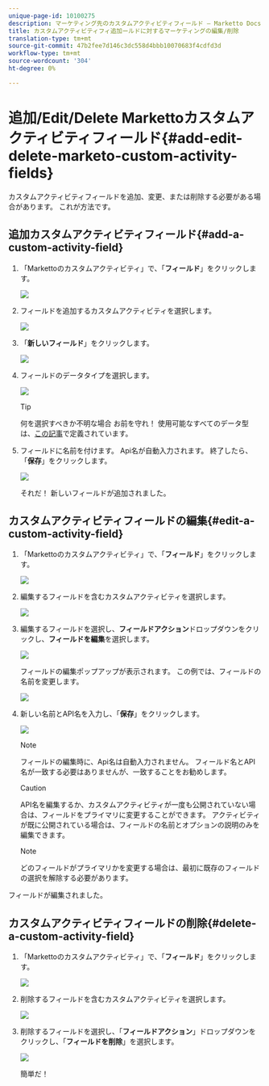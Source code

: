 ```yaml
---
unique-page-id: 10100275
description: マーケティング先のカスタムアクティビティフィールド — Marketto Docs — 製品ドキュメント追加の編集/削除
title: カスタムアクティビティフィ追加ールドに対するマーケティングの編集/削除
translation-type: tm+mt
source-git-commit: 47b2fee7d146c3dc558d4bbb10070683f4cdfd3d
workflow-type: tm+mt
source-wordcount: '304'
ht-degree: 0%

---
```



# 追加/Edit/Delete Markettoカスタムアクティビティフィールド{#add-edit-delete-marketo-custom-activity-fields}

カスタムアクティビティフィールドを追加、変更、または削除する必要がある場合があります。 これが方法です。

## 追加カスタムアクティビティフィールド{#add-a-custom-activity-field}

1. 「Markettoのカスタムアクティビティ」で、「**フィールド**」をクリックします。

   ![](assets/one-3.png)

1. フィールドを追加するカスタムアクティビティを選択します。

   ![](assets/two-3.png)

1. 「**新しいフィールド**」をクリックします。

   ![](assets/three-3.png)

1. フィールドのデータタイプを選択します。

   ![](assets/four-3.png)

   >[!TIP]
   >
   >何を選択すべきか不明な場合 お前を守れ！ 使用可能なすべてのデータ型は、[この記事](../../../product-docs/administration/field-management/custom-field-type-glossary.md)で定義されています。

1. フィールドに名前を付けます。 Api名が自動入力されます。 終了したら、「**保存**」をクリックします。

   ![](assets/five-3.png)

   それだ！ 新しいフィールドが追加されました。

## カスタムアクティビティフィールドの編集{#edit-a-custom-activity-field}

1. 「Markettoのカスタムアクティビティ」で、「**フィールド**」をクリックします。

   ![](assets/one-3.png)

1. 編集するフィールドを含むカスタムアクティビティを選択します。

   ![](assets/seven.png)

1. 編集するフィールドを選択し、**フィールドアクション**&#x200B;ドロップダウンをクリックし、**フィールドを編集**&#x200B;を選択します。

   ![](assets/eight.png)

   フィールドの編集ポップアップが表示されます。 この例では、フィールドの名前を変更します。

   ![](assets/nine.png)

1. 新しい名前とAPI名を入力し、「**保存**」をクリックします。

   ![](assets/ten.png)

   >[!NOTE]
   >
   >フィールドの編集時に、Api名は自動入力されません。 フィールド名とAPI名が一致する必要はありませんが、一致することをお勧めします。

   >[!CAUTION]
   >
   >API名を編集するか、カスタムアクティビティが一度も公開されていない場合は、フィールドをプライマリに変更することができます。 アクティビティが既に公開されている場合は、フィールドの名前とオプションの説明のみを編集できます。

   >[!NOTE]
   >
   >どのフィールドがプライマリかを変更する場合は、最初に既存のフィールドの選択を解除する必要があります。

フィールドが編集されました。

## カスタムアクティビティフィールドの削除{#delete-a-custom-activity-field}

1. 「Markettoのカスタムアクティビティ」で、「**フィールド**」をクリックします。

   ![](assets/one-3.png)

1. 削除するフィールドを含むカスタムアクティビティを選択します。

   ![](assets/twelve.png)

1. 削除するフィールドを選択し、「**フィールドアクション**」ドロップダウンをクリックし、「**フィールドを削除**」を選択します。

   ![](assets/thirteen.png)

   簡単だ！

